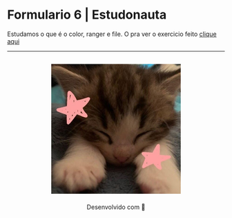 # Formulario 6 | Estudonauta

Estudamos o que é o color, ranger e file. O pra ver o exercicio feito [clique aqui](https://formulario-6-estudonauta.netlify.app/)

---
<h2 align="center">
  <img src="../../img/catzinho.jpg" width="300">
</h2>
<p align="center">
Desenvolvido com 🧡
</p>